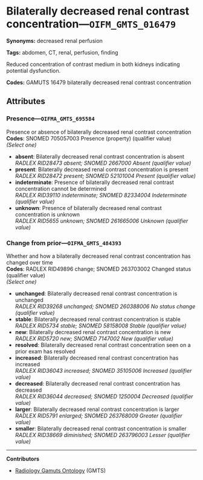 # Bilaterally decreased renal contrast concentration—`OIFM_GMTS_016479`

**Synonyms:** decreased renal perfusion

**Tags:** abdomen, CT, renal, perfusion, finding

Reduced concentration of contrast medium in both kidneys indicating potential dysfunction.

**Codes:** GAMUTS 16479 bilaterally decreased renal contrast concentration

## Attributes

### Presence—`OIFMA_GMTS_695584`

Presence or absence of bilaterally decreased renal contrast concentration  
**Codes**: SNOMED 705057003 Presence (property) (qualifier value)  
*(Select one)*

- **absent**: Bilaterally decreased renal contrast concentration is absent  
_RADLEX RID28473 absent; SNOMED 2667000 Absent (qualifier value)_
- **present**: Bilaterally decreased renal contrast concentration is present  
_RADLEX RID28472 present; SNOMED 52101004 Present (qualifier value)_
- **indeterminate**: Presence of bilaterally decreased renal contrast concentration cannot be determined  
_RADLEX RID39110 indeterminate; SNOMED 82334004 Indeterminate (qualifier value)_
- **unknown**: Presence of bilaterally decreased renal contrast concentration is unknown  
_RADLEX RID5655 unknown; SNOMED 261665006 Unknown (qualifier value)_

### Change from prior—`OIFMA_GMTS_484393`

Whether and how a bilaterally decreased renal contrast concentration has changed over time  
**Codes**: RADLEX RID49896 change; SNOMED 263703002 Changed status (qualifier value)  
*(Select one)*

- **unchanged**: Bilaterally decreased renal contrast concentration is unchanged  
_RADLEX RID39268 unchanged; SNOMED 260388006 No status change (qualifier value)_
- **stable**: Bilaterally decreased renal contrast concentration is stable  
_RADLEX RID5734 stable; SNOMED 58158008 Stable (qualifier value)_
- **new**: Bilaterally decreased renal contrast concentration is new  
_RADLEX RID5720 new; SNOMED 7147002 New (qualifier value)_
- **resolved**: Bilaterally decreased renal contrast concentration seen on a prior exam has resolved  
- **increased**: Bilaterally decreased renal contrast concentration has increased  
_RADLEX RID36043 increased; SNOMED 35105006 Increased (qualifier value)_
- **decreased**: Bilaterally decreased renal contrast concentration has decreased  
_RADLEX RID36044 decreased; SNOMED 1250004 Decreased (qualifier value)_
- **larger**: Bilaterally decreased renal contrast concentration is larger  
_RADLEX RID5791 enlarged; SNOMED 263768009 Greater (qualifier value)_
- **smaller**: Bilaterally decreased renal contrast concentration is smaller  
_RADLEX RID38669 diminished; SNOMED 263796003 Lesser (qualifier value)_

---

**Contributors**

- [Radiology Gamuts Ontology](https://gamuts.net/) (GMTS)